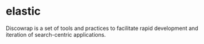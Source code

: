 # elastic
Discowrap is a set of tools and practices to facilitate rapid development and iteration of search-centric applications.
